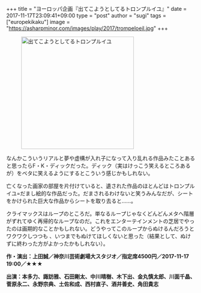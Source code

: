 +++
title = "ヨーロッパ企画『出てこようとしてるトロンプルイユ』"
date = 2017-11-17T23:09:41+09:00
type = "post"
author = "sugi"
tags = ["europekikaku"]
image = "https://asharpminor.com/images/play/2017/trompeloeil.jpg"
+++
<figure class="alignleft"><img src="/images/play/2017/trompeloeil.jpg" alt="出てこようとしてるトロンプルイユ" style="width: 300px !important;"></figure>

なんかこういうリアルと夢や虚構が入れ子になって入り乱れる作品みたことあると思ったらF・K・ディックだった。ディック（実はけっこう笑えるところあるが）をベタに笑えるようにするとこういう感じかもしれない。

亡くなった画家の部屋を片付けていると、遺された作品のほとんどはトロンプルイユ=だまし絵的な作品だった。だまされるわけないと笑うみんなだが、シートをかけられた巨大な作品からシートを取り去ると……。

クライマックスはループのところだ。単なるループじゃなくどんどんメタへ階層がずれてゆく再帰的なループなのだ。これをエンターテインメントの芝居でやったのは画期的なことかもしれない。どうやってこのループからぬけるんだろうとワクワクしつつも 、いつまでもぬけてほしくないと思った（結果として、ぬけずに終わった方がよかったかもしれない）。

**作・演出：上田誠／神奈川芸術劇場大スタジオ／指定席4500円／2017-11-17 19:00／★★★**

**出演：本多力、諏訪雅、石田剛太、中川晴樹、木下出、金丸慎太郎、川面千晶、菅原永二、永野宗典、土佐和成、西村直子、酒井善史、角田貴志**
